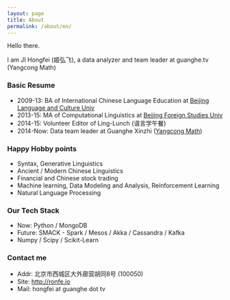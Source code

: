 ```yaml
---
layout: page
title: About
permalink: /about/en/
---
```


Hello there.

I am JI Hongfei (姬弘飞), a data analyzer and team leader at guanghe.tv (Yangcong Math)

### Basic Resume

* 2009-13: BA of International Chinese Language Education at [Beijing Language and Culture Univ](http://www.blcu.edu.cn)
* 2013-15: MA of Computational Linguistics at [Beijing Foreign Studies Univ](http://www.bfsu.edu.cn)
* 2014-15: Volunteer Editor of Ling-Lunch (语言学午餐)
* 2014-Now: Data team leader at Guanghe Xinzhi ([Yangcong Math](http://yangcong345.com))

### Happy Hobby points

* Syntax, Generative Linguistics
* Ancient / Modern Chinese Linguistics
* Financial and Chinese stock trading
* Machine learning, Data Modeling and Analysis, Reinforcement Learning
* Natural Language Processing

### Our Tech Stack

* Now: Python / MongoDB
* Future: SMACK - Spark / Mesos / Akka / Cassandra / Kafka
* Numpy / Scipy / Scikit-Learn

### Contact me

* Addr: 北京市西城区大外廊营胡同8号 (100050)
* Site: http://ronfe.io
* Mail: hongfei at guanghe dot tv
